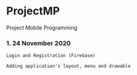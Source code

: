 # ProjectMP
Project Mobile Programming

### 1. 24 November 2020 
```
Login and Registration (Firebase)

Adding application's layout, menu and drawable
```
